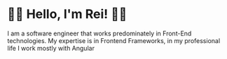 # 👋👋 Hello, I'm Rei! 👋👋

I am a software engineer that works predominately in Front-End technologies. My expertise is in Frontend Frameworks, in my professional life I work mostly with Angular
